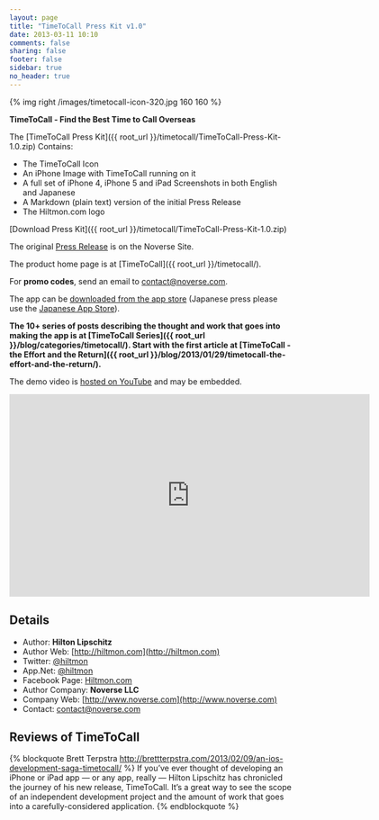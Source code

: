 ```yaml
---
layout: page
title: "TimeToCall Press Kit v1.0"
date: 2013-03-11 10:10
comments: false
sharing: false
footer: false
sidebar: true
no_header: true
---
```


{% img right /images/timetocall-icon-320.jpg 160 160 %}

**TimeToCall - Find the Best Time to Call Overseas**

The [TimeToCall Press Kit]({{ root_url }}/timetocall/TimeToCall-Press-Kit-1.0.zip) Contains:

* The TimeToCall Icon
* An iPhone Image with TimeToCall running on it
* A full set of iPhone 4, iPhone 5 and iPad Screenshots in both English and Japanese
* A Markdown (plain text) version of the initial Press Release
* The Hiltmon.com logo

[Download Press Kit]({{ root_url }}/timetocall/TimeToCall-Press-Kit-1.0.zip)

The original [Press Release](http://www.noverse.com/blog/2013/02/timetocall-released-to-the-app-store/) is on the Noverse Site.

The product home page is at [TimeToCall]({{ root_url }}/timetocall/).

For **promo codes**, send an email to [contact@noverse.com](mailto:contact@noverse.com).

The app can be [downloaded from the app store](https://itunes.apple.com/us/app/timetocall/id596429979?ls=1&mt=8) (Japanese press please use the [Japanese App Store](https://itunes.apple.com/jp/app/timetocall/id596429979?mt=8)).

**The 10+ series of posts describing the thought and work that goes into making the app is at [TimeToCall Series]({{ root_url }}/blog/categories/timetocall/). Start with the first article at [TimeToCall - the Effort and the Return]({{ root_url }}/blog/2013/01/29/timetocall-the-effort-and-the-return/).**

The demo video is [hosted on YouTube](http://youtu.be/84EvUGKoTyQ) and may be embedded.

<p class="black-frame"><iframe width="640" height="360" src="http://www.youtube.com/embed/84EvUGKoTyQ?rel=0" frameborder="0" allowfullscreen></iframe></p>

## Details

* Author: **Hilton Lipschitz**
* Author Web: [http://hiltmon.com](http://hiltmon.com)
* Twitter: [@hiltmon](http://twitter.com/hiltmon)
* App.Net: [@hiltmon](http://alpha.app.net/hiltmon)
* Facebook Page: [Hiltmon.com](http://www.facebook.com/hiltmoncom)
* Author Company: **Noverse LLC**
* Company Web: [http://www.noverse.com](http://www.noverse.com)
* Contact: [contact@noverse.com](mailto:contact@noverse.com)

## Reviews of TimeToCall

{% blockquote Brett Terpstra http://brettterpstra.com/2013/02/09/an-ios-development-saga-timetocall/ %}
If you’ve ever thought of developing an iPhone or iPad app — or any app, really — Hilton Lipschitz has chronicled the journey of his new release, TimeToCall. It’s a great way to see the scope of an independent development project and the amount of work that goes into a carefully-considered application.
{% endblockquote %}
